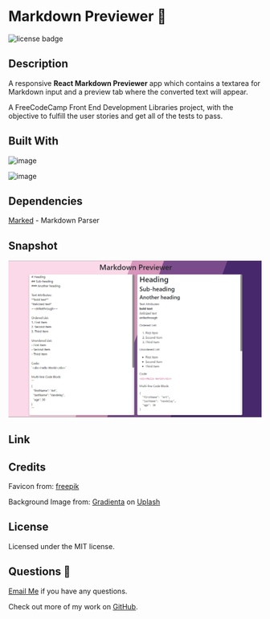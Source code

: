 # Markdown Previewer 📄

![license badge](https://img.shields.io/badge/license-MIT-blue)


## Description

A responsive **React Markdown Previewer** app which contains a textarea for Markdown input and a preview tab where the converted text will appear.

A FreeCodeCamp Front End Development Libraries project, with the objective to fulfill the user stories and get all of the tests to pass.

## Built With


![image](https://img.shields.io/badge/React-20232A?style=for-the-badge&logo=react&logoColor=61DAFB)

![image](https://img.shields.io/badge/Bootstrap-563D7C?style=for-the-badge&logo=bootstrap&logoColor=white)

## Dependencies 

[Marked](https://marked.js.org/) - Markdown Parser 

## Snapshot 

![screenshot](./public/Screenshot.png)

## Link 



## Credits
Favicon from: 
[freepik](https://www.freepik.com/)

Background Image from: 
[Gradienta](https://unsplash.com/@gradienta?utm_source=unsplash&utm_medium=referral&utm_content=creditCopyText) on [Uplash](https://unsplash.com/collections/11403159/abstract?utm_source=unsplash&utm_medium=referral&utm_content=creditCopyText)

## License

Licensed under the MIT license.

## Questions 💬

[Email Me](Chloe.a.harris17@gmail.com) if you have any questions.

Check out more of my work on [GitHub](https://github.com/chloeharris1).
